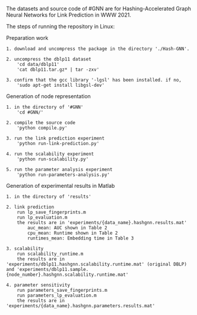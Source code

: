 The datasets and source code of #GNN are for Hashing-Accelerated Graph Neural Networks for Link Prediction in WWW 2021.

The steps of running the repository in Linux:

Preparation work

    1. download and uncompress the package in the directory './Hash-GNN'. 

    2. uncompress the dblp11 dataset
        'cd data/dblp11'
        'cat dblp11.tar.gz* | tar -zxv'

    3. confirm that the gcc library '-lgsl' has been installed. if no,
        'sudo apt-get install libgsl-dev'


Generation of node representation

    1. in the directory of '#GNN'
        'cd #GNN/'

    2. compile the source code
        'python compile.py'

    3. run the link prediction experiment
        'python run-link-prediction.py'

    4. run the scalability experiment
        'python run-scalability.py'

    5. run the parameter analysis experiment
        'python run-parameters-analysis.py'

Generation of experimental results in Matlab

    1. in the directory of 'results'

    2. link prediction
        run lp_save_fingerprints.m
        run lp_evaluation.m
        the results are in 'experiments/{data_name}.hashgnn.results.mat'
            auc_mean: AUC shown in Table 2
            cpu_mean: Runtime shown in Table 2
            runtimes_mean: Embedding time in Table 3

    3. scalability
        run scalability_runtime.m
        the results are in 'experiments/dblp11.hashgnn.scalability.runtime.mat' (original DBLP) and 'experiments/dblp11.sample.{node_number}.hashgnn.scalability.runtime.mat'

    4. parameter sensitivity
        run parameters_save_fingerprints.m
        run parameters_lp_evaluation.m
        the results are in 'experiments/{data_name}.hashgnn.parameters.results.mat'

